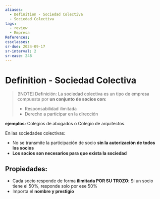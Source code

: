 ```yaml
---
aliases:
  - Definition - Sociedad Colectiva
  - Sociedad Colectiva
tags:
  - review
  - Empresa
References: 
cssclasses:
sr-due: 2024-09-17
sr-interval: 2
sr-ease: 248
---
```

# Definition - Sociedad Colectiva

> [!NOTE] Definición: 
> La sociedad colectiva es un tipo de empresa compuesta por **un conjunto de socios con:**
> + Responsabilidad ilimitada
> + Derecho a participar en la dirección

**ejemplos:** Colegios de abogados o Colegio de arquitectos

En las sociedades colectivas: 
+ No se transmite la participación de socio **sin la autorización de todos los socios**
+ **Los socios son necesarios para que exista la sociedad**
## Propiedades: 
+ Cada socio responde de forma **ilimitada POR SU TROZO**: Si un socio tiene el 50%, responde solo por ese 50%
+ Importa el **nombre y prestigio**



